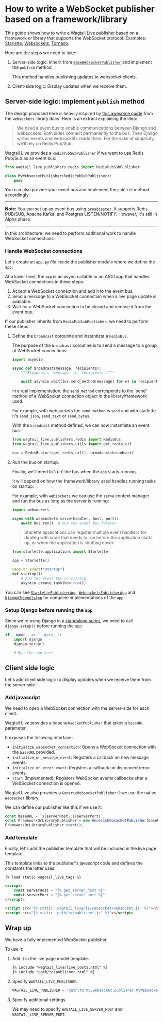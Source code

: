 # How to write a WebSocket publisher based on a framework/library

This guide shows how to write a Wagtail Live publisher based on a framework or library that supports the WebSocket protocol. Examples: [Starlette](https://github.com/encode/starlette), [Websockets](https://github.com/aaugustin/websockets), [Tornado](https://www.tornadoweb.org/en/stable/).

Here are the steps we need to take:

1. Server-side logic: Inherit from [`BaseWebsocketPublisher`](https://wagtail.github.io/wagtail-live/reference/publishers/base_websocket_publisher/) and implement the `publish` method. 
    
    This method handles publishing updates to websocket clients.

2. Client-side logic: Display updates when we receive them.

## Server-side logic: implement `publish` method

The design proposed here is heavily inspired by [this awesome guide](https://websockets.readthedocs.io/en/latest/howto/django.html) from the `websockets` library docs. Here is an extract explaining the idea:

> We need a event bus to enable communications between Django and websockets. Both sides connect permanently to the bus. Then Django writes events and websockets reads them. For the sake of simplicity, we’ll rely on Redis Pub/Sub.

Wagtail Live provides a `RedisPubSubPublisher` if we want to use Redis Pub/Sub as an event bus:

```python
from wagtail_live.publishers.redis import RedisPubSubPublisher

class MyWebsocketPublisher(RedisPubSubPublisher):
    pass
```

You can also provide your event bus and implement the `publish` method accordingly.

---

**Note:** You can set up an event bus using [`broadcaster`](https://github.com/encode/broadcaster). It supports Redis PUB/SUB, Apache Kafka, and Postgres LISTEN/NOTIFY. However, it's still in Alpha phase.

---

In this architecture, we need to perform additional work to handle WebSocket connections.

### Handle WebSocket connections

Let's create an `app.py` file inside the publisher module where we define the `app`.

At a lower level, the `app` is an async callable or an ASGI app that handles WebSocket connections in these steps:

1. Accept a WebSocket connection and add it to the event bus.
2. Send a message to a WebSocket connection when a live page update is available.
2. Wait for a WebSocket connection to be closed and remove it from the event bus.

If our publisher inherits from `RedisPubSubPublisher`, we need to perform these steps:

1. Define the `broadcast` coroutine and instantiate a `RedisBus`.
    
    The purpose of the `broadcast` coroutine is to send a message to a group of WebSocket connections:

    ```python
    import asyncio

    async def broadcast(message, recipients):
        """Broadcasts `message` to `recipients`."""

        await asyncio.wait([ws.send_method(message) for ws in recipients])
    ```

    In a real implementation, the `send_method` corresponds to the 'send' method of a WebSocket connection object in the library/framework used.

    For example, with websockets the `send_method` is `send` and with starlette it's `send_json`, `send_text` or `send_bytes`.

    With the `broadcast` method defined, we can now instantiate an event bus:

    ```python
    from wagtail_live.publishers.redis import RedisBus
    from wagtail_live.publishers.utils import get_redis_url

    bus = RedisBus(url=get_redis_url(), broadcast=broadcast)
    ```

2. Run the bus on startup.

    Finally, we'll need to 'run' the bus when the `app` starts running.

    It will depend on how the framework/library used handles running tasks on startup.

    For example, with `websockets` we can use the `serve` context manager and run the bus as long as the server is running:

    ```python
    import websockets

    async with websockets.serve(handler, host, port):
        await bus.run()  # Run the event bus forever
    ```

    > Starlette applications can register multiple event handlers for dealing with code that needs to run before the application starts up, or when the application is shutting down:

    ```python
    from starlette.applications import Starlette

    app = Starlette()

    @app.on_event("startup")
    def startup():
        # Run the event bus on startup
        asyncio.create_task(bus.run())
    ```

You can see [`StarlettePublisherApp`](https://github.com/wagtail/wagtail-live/blob/main/src/wagtail_live/publishers/starlette/app.py), [`WebsocketsPublisherApp`](https://github.com/wagtail/wagtail-live/blob/main/src/wagtail_live/publishers/websockets/app.py) and [`DjangoChannelsApp`](https://github.com/wagtail/wagtail-live/blob/main/src/wagtail_live/publishers/django_channels/app.py) for complete implementations of the `app`.

### Setup Django before running the `app`

Since we're using Django in a [standalone script](https://docs.djangoproject.com/en/3.2/topics/settings/#calling-django-setup-is-required-for-standalone-django-usage), we need to call `django.setup()` before running the `app`:

```python
if __name__ == '__main__':
    import django
    django.setup()

    # Run the app here
```

## Client side logic

Let's add client side logic to display updates when we receive them from the server side.

### Add javascript

We need to open a WebSocket connection with the server-side for each client.

Wagtail Live provides a base `WebsocketPublisher` that takes a `baseURL` parameter.

It exposes the following interface:

- `initialize_websocket_connection`: Opens a WebSocket connection with the `baseURL` provided.
- `initialize_on_message_event`: Registers a callback on new message events.
- `initialize_on_error_event`: Registers a callback on disconnect/error events.
- `start` (Implemented): Registers WebSocket events callbacks after a WebSocket connection is opened.

Wagtail Live also provides a `GenericWebsocketPublisher` if we use the native `Websocket` library.

We can define our publisher like this if we use it:

```javascript
const baseURL = `${serverHost}:${serverPort}`;
const FrameworkOrLibraryPublisher = new GenericWebsocketPublisher(baseURL);
FrameworkOrLibraryPublisher.start(); 
```

### Add template

Finally, let's add the publisher template that will be included in the live page template.

This template links to the publisher's javascript code and defines the constants the latter uses.

```html
{% load static wagtail_live_tags %}

<script>
    const serverHost = "{% get_server_host %}";
    const serverPort = "{% get_server_port %}";
</script>

<script src="{% static 'wagtail_live/js/websocket/websocket.js' %}"></script>
<script src="{% static 'path/to/publisher.js' %}"></script> 
```

## Wrap up

We have a fully implemented WebSocket publisher.

To use it:

1. Add it in the live page model template.

    ```html
    {% include "wagtail_live/live_posts.html" %}
    {% include "path/to/publisher.html" %}
    ```

2. Specify `WAGTAIL_LIVE_PUBLISHER`.

    ```python
    WAGTAIL_LIVE_PUBLISHER = "path.to.my.websocket.publisher.MyWebsocketPublisher"
    ```

3. Specify additional settings

    We may need to specify `WAGTAIL_LIVE_SERVER_HOST` and `WAGTAIL_LIVE_SERVER_PORT`.